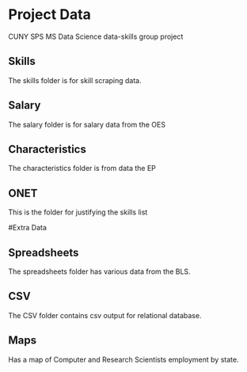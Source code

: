 # Project Data
CUNY SPS MS Data Science data-skills group project


## Skills

The skills folder is for skill scraping data.

## Salary

The salary folder is for salary data from the OES

## Characteristics

The characteristics folder is from data the EP

## ONET

This is the folder for justifying the skills list


#Extra Data
## Spreadsheets

The spreadsheets folder has various data from the BLS.

## CSV

The CSV folder contains csv output for relational database. 

## Maps

Has a map of Computer and Research Scientists employment by state.


